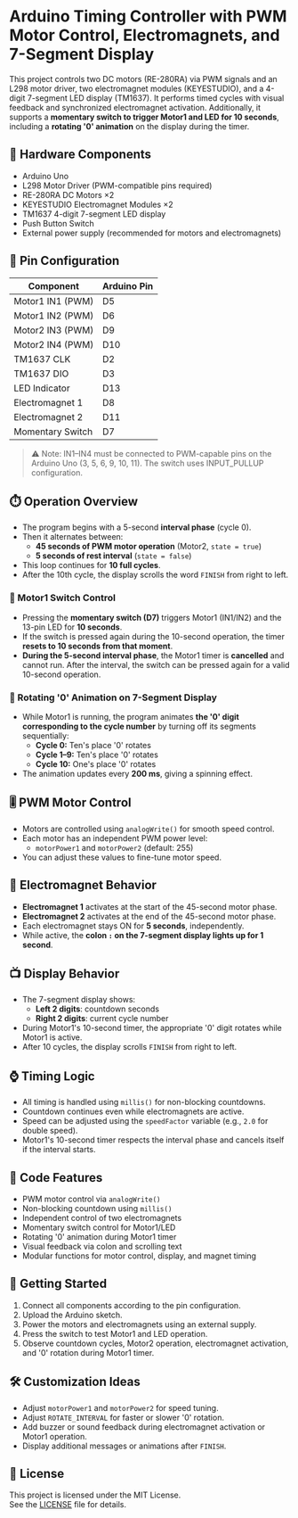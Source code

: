 # Arduino Timing Controller with PWM Motor Control, Electromagnets, and 7-Segment Display

This project controls two DC motors (RE-280RA) via PWM signals and an L298 motor driver, two electromagnet modules (KEYESTUDIO), and a 4-digit 7-segment LED display (TM1637). It performs timed cycles with visual feedback and synchronized electromagnet activation. Additionally, it supports a **momentary switch to trigger Motor1 and LED for 10 seconds**, including a **rotating '0' animation** on the display during the timer.

## 🔧 Hardware Components

- Arduino Uno  
- L298 Motor Driver (PWM-compatible pins required)  
- RE-280RA DC Motors ×2  
- KEYESTUDIO Electromagnet Modules ×2  
- TM1637 4-digit 7-segment LED display  
- Push Button Switch  
- External power supply (recommended for motors and electromagnets)

## 📍 Pin Configuration

| Component           | Arduino Pin |
|--------------------|-------------|
| Motor1 IN1 (PWM)   | D5          |
| Motor1 IN2 (PWM)   | D6          |
| Motor2 IN3 (PWM)   | D9          |
| Motor2 IN4 (PWM)   | D10         |
| TM1637 CLK         | D2          |
| TM1637 DIO         | D3          |
| LED Indicator      | D13         |
| Electromagnet 1    | D8          |
| Electromagnet 2    | D11         |
| Momentary Switch   | D7          |

> ⚠️ Note: IN1–IN4 must be connected to PWM-capable pins on the Arduino Uno (3, 5, 6, 9, 10, 11). The switch uses INPUT_PULLUP configuration.

## ⏱️ Operation Overview

- The program begins with a 5-second **interval phase** (cycle 0).  
- Then it alternates between:  
  - **45 seconds of PWM motor operation** (Motor2, `state = true`)  
  - **5 seconds of rest interval** (`state = false`)  
- This loop continues for **10 full cycles**.  
- After the 10th cycle, the display scrolls the word `FINISH` from right to left.  

### 🔹 Motor1 Switch Control

- Pressing the **momentary switch (D7)** triggers Motor1 (IN1/IN2) and the 13-pin LED for **10 seconds**.  
- If the switch is pressed again during the 10-second operation, the timer **resets to 10 seconds from that moment**.  
- **During the 5-second interval phase**, the Motor1 timer is **cancelled** and cannot run. After the interval, the switch can be pressed again for a valid 10-second operation.

### 🔹 Rotating '0' Animation on 7-Segment Display

- While Motor1 is running, the program animates **the '0' digit corresponding to the cycle number** by turning off its segments sequentially:  
  - **Cycle 0:** Ten's place '0' rotates  
  - **Cycle 1–9:** Ten's place '0' rotates  
  - **Cycle 10:** One's place '0' rotates  
- The animation updates every **200 ms**, giving a spinning effect.

## 🎚️ PWM Motor Control

- Motors are controlled using `analogWrite()` for smooth speed control.  
- Each motor has an independent PWM power level:  
  - `motorPower1` and `motorPower2` (default: 255)  
- You can adjust these values to fine-tune motor speed.

## 🧲 Electromagnet Behavior

- **Electromagnet 1** activates at the start of the 45-second motor phase.  
- **Electromagnet 2** activates at the end of the 45-second motor phase.  
- Each electromagnet stays ON for **5 seconds**, independently.  
- While active, the **colon `:` on the 7-segment display lights up for 1 second**.

## 📺 Display Behavior

- The 7-segment display shows:  
  - **Left 2 digits**: countdown seconds  
  - **Right 2 digits**: current cycle number  
- During Motor1's 10-second timer, the appropriate '0' digit rotates while Motor1 is active.  
- After 10 cycles, the display scrolls `FINISH` from right to left.

## ⌚ Timing Logic

- All timing is handled using `millis()` for non-blocking countdowns.  
- Countdown continues even while electromagnets are active.  
- Speed can be adjusted using the `speedFactor` variable (e.g., `2.0` for double speed).  
- Motor1's 10-second timer respects the interval phase and cancels itself if the interval starts.

## 📄 Code Features

- PWM motor control via `analogWrite()`  
- Non-blocking countdown using `millis()`  
- Independent control of two electromagnets  
- Momentary switch control for Motor1/LED  
- Rotating '0' animation during Motor1 timer  
- Visual feedback via colon and scrolling text  
- Modular functions for motor control, display, and magnet timing

## 🚀 Getting Started

1. Connect all components according to the pin configuration.  
2. Upload the Arduino sketch.  
3. Power the motors and electromagnets using an external supply.  
4. Press the switch to test Motor1 and LED operation.  
5. Observe countdown cycles, Motor2 operation, electromagnet activation, and '0' rotation during Motor1 timer.

## 🛠️ Customization Ideas

- Adjust `motorPower1` and `motorPower2` for speed tuning.  
- Adjust `ROTATE_INTERVAL` for faster or slower '0' rotation.  
- Add buzzer or sound feedback during electromagnet activation or Motor1 operation.  
- Display additional messages or animations after `FINISH`.

## 📜 License

This project is licensed under the MIT License.  
See the [LICENSE](LICENSE) file for details.
